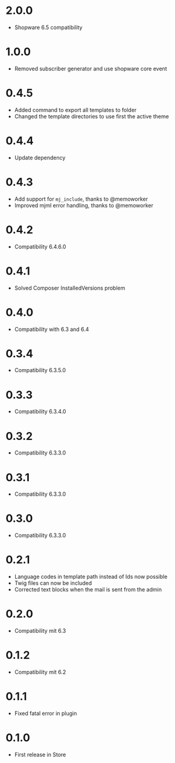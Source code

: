 # 2.0.0

- Shopware 6.5 compatibility

# 1.0.0

* Removed subscriber generator and use shopware core event

# 0.4.5

* Added command to export all templates to folder
* Changed the template directories to use first the active theme

# 0.4.4

* Update dependency

# 0.4.3

* Add support for `mj_include`, thanks to @memoworker
* Improved mjml error handling, thanks to @memoworker

# 0.4.2

* Compatibility 6.4.6.0

# 0.4.1

* Solved Composer InstalledVersions problem

# 0.4.0

* Compatibility with 6.3 and 6.4

# 0.3.4

* Compatibility 6.3.5.0

# 0.3.3

* Compatibility 6.3.4.0

# 0.3.2

* Compatibility 6.3.3.0

# 0.3.1

* Compatibility 6.3.3.0

# 0.3.0

* Compatibility 6.3.3.0

# 0.2.1

* Language codes in template path instead of Ids now possible
* Twig files can now be included
* Corrected text blocks when the mail is sent from the admin

# 0.2.0

* Compatibility mit 6.3

# 0.1.2

* Compatibility mit 6.2

# 0.1.1

* Fixed fatal error in plugin

# 0.1.0

* First release in Store
